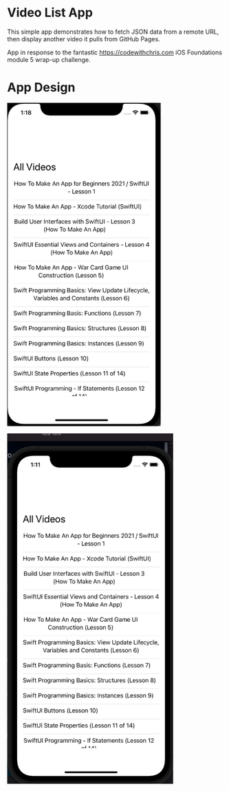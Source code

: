 # Video List App
This simple app demonstrates how to fetch JSON data from a remote URL, then display another video it
pulls from GitHub Pages. 

App in response to the fantastic https://codewithchris.com iOS Foundations module 5 wrap-up challenge.

# App Design

![App home screen](img/app_home_screen.png)

![App video page](img/extra_whitespace.png)
